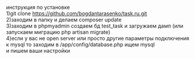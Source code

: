 инструкция по установке<br>
1)git clone https://github.com/bogdantarasenko/task.ru.git <br>
2)заходим в папку и делаем composer update<br>
3)заходим в phpmyadmin создаем бд test_task и загружаем дамп (или запускаем миграцию php artisan migrate)<br>
4)если у вас не open server или просто другие параметры подключения к mysql то заходим в /app/config/database.php ищем mysql <br>
и пишем ваши настройки<br>
